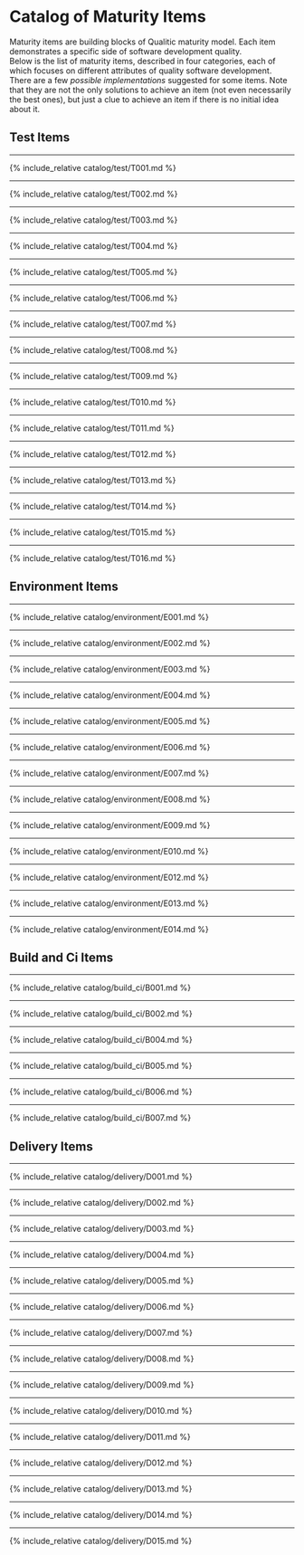 # Catalog of Maturity Items

Maturity items are building blocks of Qualitic maturity model. Each item demonstrates a specific side of software development quality.  
Below is the list of maturity items, described in four categories, each of which focuses on different attributes of quality software development.  
There are a few _possible implementations_ suggested for some items. Note that they are not the only solutions to achieve an item (not even necessarily the best ones), but just a clue to achieve an item if there is no initial idea about it.  

## Test Items

---
{% include_relative catalog/test/T001.md %}

---
{% include_relative catalog/test/T002.md %}

---
{% include_relative catalog/test/T003.md %}

---
{% include_relative catalog/test/T004.md %}

---
{% include_relative catalog/test/T005.md %}

---
{% include_relative catalog/test/T006.md %}

---
{% include_relative catalog/test/T007.md %}

---
{% include_relative catalog/test/T008.md %}

---
{% include_relative catalog/test/T009.md %}

---
{% include_relative catalog/test/T010.md %}

---
{% include_relative catalog/test/T011.md %}

---
{% include_relative catalog/test/T012.md %}

---
{% include_relative catalog/test/T013.md %}

---
{% include_relative catalog/test/T014.md %}

---
{% include_relative catalog/test/T015.md %}

---
{% include_relative catalog/test/T016.md %}

## Environment Items

---
{% include_relative catalog/environment/E001.md %}

---
{% include_relative catalog/environment/E002.md %}

---
{% include_relative catalog/environment/E003.md %}

---
{% include_relative catalog/environment/E004.md %}

---
{% include_relative catalog/environment/E005.md %}

---
{% include_relative catalog/environment/E006.md %}

---
{% include_relative catalog/environment/E007.md %}

---
{% include_relative catalog/environment/E008.md %}

---
{% include_relative catalog/environment/E009.md %}

---
{% include_relative catalog/environment/E010.md %}

---
{% include_relative catalog/environment/E012.md %}

---
{% include_relative catalog/environment/E013.md %}

---
{% include_relative catalog/environment/E014.md %}

## Build and Ci Items

---
{% include_relative catalog/build_ci/B001.md %}

---
{% include_relative catalog/build_ci/B002.md %}

---
{% include_relative catalog/build_ci/B004.md %}

---
{% include_relative catalog/build_ci/B005.md %}

---
{% include_relative catalog/build_ci/B006.md %}

---
{% include_relative catalog/build_ci/B007.md %}

## Delivery Items

---
{% include_relative catalog/delivery/D001.md %}

---
{% include_relative catalog/delivery/D002.md %}

---
{% include_relative catalog/delivery/D003.md %}

---
{% include_relative catalog/delivery/D004.md %}

---
{% include_relative catalog/delivery/D005.md %}

---
{% include_relative catalog/delivery/D006.md %}

---
{% include_relative catalog/delivery/D007.md %}

---
{% include_relative catalog/delivery/D008.md %}

---
{% include_relative catalog/delivery/D009.md %}

---
{% include_relative catalog/delivery/D010.md %}

---
{% include_relative catalog/delivery/D011.md %}

---
{% include_relative catalog/delivery/D012.md %}

---
{% include_relative catalog/delivery/D013.md %}

---
{% include_relative catalog/delivery/D014.md %}

---
{% include_relative catalog/delivery/D015.md %}
